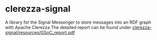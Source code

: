 # clerezza-signal
A library for the Signal Messenger to store messages into an RDF graph with Apache Clerezza
The detailed report can be found under [clerezza-signal/resources/GSoC_report.pdf](https://github.com/miador/clerezza-signal/blob/main/resources/GSoC_report.pdf)
